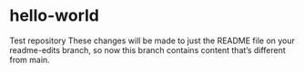 # hello-world
Test repository 
These changes will be made to just the README file on your readme-edits branch, so now this branch contains content that’s different from main.
